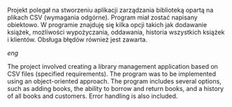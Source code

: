 Projekt polegał na stworzeniu aplikacji zarządzania biblioteką opartą na plikach CSV (wymagania odgórne).
Program miał zostać napisany obiektowo.
W programie znajduję się kilka opcji takich jak dodawanie książek, możliwości wypożyczania, oddawania, historia wszystkich książek i klientów.
Obsługa błędów również jest zawarta.



*eng* 

The project involved creating a library management application based on CSV files (specified requirements). 
The program was to be implemented using an object-oriented approach.
The program includes several options, such as adding books, the ability to borrow and return books, and a history of all books and customers. 
Error handling is also included.

